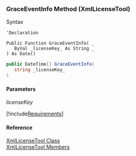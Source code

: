 ﻿### GraceEventInfo Method (XmlLicenseTool)

Syntax

```vbnet
'Declaration

Public Function GraceEventInfo( _
   ByVal _licenseKey_ As String _
) As Date()
```

```csharp
public DateTime[] GraceEventInfo( 
   string _licenseKey_
)
```

#### Parameters

_licenseKey_

[!include[Requirements](../partials/requirements.md)]

#### Reference

[XmlLicenseTool Class](FChoice.Common~FChoice.Common.Licensing.XmlLicenseTool.md)  
[XmlLicenseTool Members](FChoice.Common~FChoice.Common.Licensing.XmlLicenseTool_members.md)